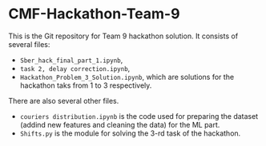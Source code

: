 # CMF-Hackathon-Team-9

This is the Git repository for Team 9 hackathon solution. It consists of several files:
- `Sber_hack_final_part_1.ipynb`,
- `task 2, delay correction.ipynb`,
- `Hackathon_Problem_3_Solution.ipynb`,
which are solutions for the hackathon taks from 1 to 3 respectively.

There are also several other files. 
- `couriers distribution.ipynb` is the code used for preparing the dataset (addind new features and cleaning the data) for the ML part.
- `Shifts.py` is the module for solving the 3-rd task of the hackathon.
